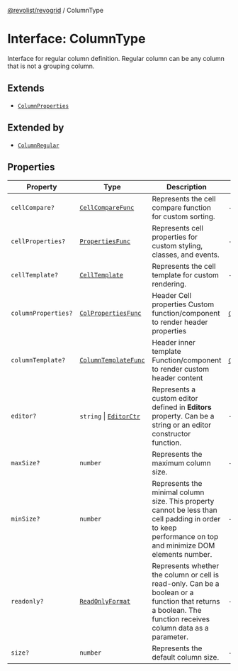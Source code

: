 [@revolist/revogrid](README.md) / ColumnType

# Interface: ColumnType

Interface for regular column definition.
Regular column can be any column that is not a grouping column.

## Extends

- [`ColumnProperties`](Interface.ColumnProperties.md)

## Extended by

- [`ColumnRegular`](Interface.ColumnRegular.md)

## Properties

| Property | Type | Description | Inherited from | Defined in |
| ------ | ------ | ------ | ------ | ------ |
| `cellCompare?` | [`CellCompareFunc`](TypeAlias.CellCompareFunc.md) | Represents the cell compare function for custom sorting. | - | [src/types/interfaces.ts:177](https://github.com/revolist/revogrid/blob/69db770b4dd0e83354c8d987e03567beaf944291/src/types/interfaces.ts#L177) |
| `cellProperties?` | [`PropertiesFunc`](TypeAlias.PropertiesFunc.md) | Represents cell properties for custom styling, classes, and events. | - | [src/types/interfaces.ts:169](https://github.com/revolist/revogrid/blob/69db770b4dd0e83354c8d987e03567beaf944291/src/types/interfaces.ts#L169) |
| `cellTemplate?` | [`CellTemplate`](Interface.CellTemplate.md) | Represents the cell template for custom rendering. | - | [src/types/interfaces.ts:173](https://github.com/revolist/revogrid/blob/69db770b4dd0e83354c8d987e03567beaf944291/src/types/interfaces.ts#L173) |
| `columnProperties?` | [`ColPropertiesFunc`](TypeAlias.ColPropertiesFunc.md) | Header Cell properties Custom function/component to render header properties | [`ColumnProperties`](Interface.ColumnProperties.md).`columnProperties` | [src/types/interfaces.ts:116](https://github.com/revolist/revogrid/blob/69db770b4dd0e83354c8d987e03567beaf944291/src/types/interfaces.ts#L116) |
| `columnTemplate?` | [`ColumnTemplateFunc`](TypeAlias.ColumnTemplateFunc.md) | Header inner template Function/component to render custom header content | [`ColumnProperties`](Interface.ColumnProperties.md).`columnTemplate` | [src/types/interfaces.ts:111](https://github.com/revolist/revogrid/blob/69db770b4dd0e83354c8d987e03567beaf944291/src/types/interfaces.ts#L111) |
| `editor?` | `string` \| [`EditorCtr`](TypeAlias.EditorCtr.md) | Represents a custom editor defined in **Editors** property. Can be a string or an editor constructor function. | - | [src/types/interfaces.ts:165](https://github.com/revolist/revogrid/blob/69db770b4dd0e83354c8d987e03567beaf944291/src/types/interfaces.ts#L165) |
| `maxSize?` | `number` | Represents the maximum column size. | - | [src/types/interfaces.ts:160](https://github.com/revolist/revogrid/blob/69db770b4dd0e83354c8d987e03567beaf944291/src/types/interfaces.ts#L160) |
| `minSize?` | `number` | Represents the minimal column size. This property cannot be less than cell padding in order to keep performance on top and minimize DOM elements number. | - | [src/types/interfaces.ts:156](https://github.com/revolist/revogrid/blob/69db770b4dd0e83354c8d987e03567beaf944291/src/types/interfaces.ts#L156) |
| `readonly?` | [`ReadOnlyFormat`](TypeAlias.ReadOnlyFormat.md) | Represents whether the column or cell is read-only. Can be a boolean or a function that returns a boolean. The function receives column data as a parameter. | - | [src/types/interfaces.ts:146](https://github.com/revolist/revogrid/blob/69db770b4dd0e83354c8d987e03567beaf944291/src/types/interfaces.ts#L146) |
| `size?` | `number` | Represents the default column size. | - | [src/types/interfaces.ts:150](https://github.com/revolist/revogrid/blob/69db770b4dd0e83354c8d987e03567beaf944291/src/types/interfaces.ts#L150) |
